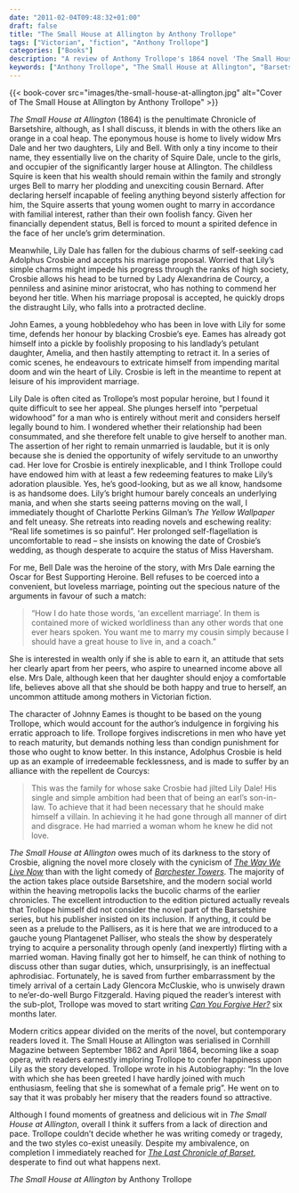 ```yaml
---
date: "2011-02-04T09:48:32+01:00"
draft: false
title: "The Small House at Allington by Anthony Trollope"
tags: ["Victorian", "fiction", "Anthony Trollope"]
categories: ["Books"]
description: "A review of Anthony Trollope's 1864 novel 'The Small House at Allington,' featuring the Dale sisters - spirited Bell who resists marriage pressure and tragic Lily who falls for cad Adolphus Crosbie. Discover why this penultimate Barsetshire Chronicle feels darker than its predecessors."
keywords: ["Anthony Trollope", "The Small House at Allington", "Barsetshire Chronicles", "Lily Dale", "Bell Dale", "Adolphus Crosbie", "Johnny Eames", "Victorian courtship", "jilted heroine"]
---
```


{{< book-cover src="images/the-small-house-at-allington.jpg" alt="Cover of The Small House at Allington by Anthony Trollope" >}}

_The Small House at Allington_ (1864) is the penultimate Chronicle of Barsetshire, although, as I shall discuss, it blends in with the others like an orange in a coal heap. The eponymous house is home to lively widow Mrs Dale and her two daughters, Lily and Bell. With only a tiny income to their name, they essentially live on the charity of Squire Dale, uncle to the girls, and occupier of the significantly larger house at Allington. The childless Squire is keen that his wealth should remain within the family and strongly urges Bell to marry her plodding and unexciting cousin Bernard. After declaring herself incapable of feeling anything beyond sisterly affection for him, the Squire asserts that young women ought to marry in accordance with familial interest, rather than their own foolish fancy. Given her financially dependent status, Bell is forced to mount a spirited defence in the face of her uncle’s grim determination.

Meanwhile, Lily Dale has fallen for the dubious charms of self-seeking cad Adolphus Crosbie and accepts his marriage proposal. Worried that Lily’s simple charms might impede his progress through the ranks of high society, Crosbie allows his head to be turned by Lady Alexandrina de Courcy, a penniless and asinine minor aristocrat, who has nothing to commend her beyond her title. When his marriage proposal is accepted, he quickly drops the distraught Lily, who falls into a protracted decline.

John Eames, a young hobbledehoy who has been in love with Lily for some time, defends her honour by blacking Crosbie’s eye. Eames has already got himself into a pickle by foolishly proposing to his landlady’s petulant daughter, Amelia, and then hastily attempting to retract it. In a series of comic scenes, he endeavours to extricate himself from impending marital doom and win the heart of Lily. Crosbie is left in the meantime  to repent at leisure of his improvident marriage.

Lily Dale is often cited as Trollope’s most popular heroine, but I found it quite difficult to see her appeal. She plunges herself into “perpetual widowhood” for a man who is entirely without merit and considers herself legally bound to him. I wondered whether their relationship had been consummated, and she therefore felt unable to give herself to another man. The assertion of her right to remain unmarried is laudable, but it is only because she is denied the opportunity of wifely servitude to an unworthy cad. Her love for Crosbie is entirely inexplicable, and I think Trollope could have endowed him with at least a few redeeming features to make Lily’s adoration plausible. Yes, he’s good-looking, but as we all know, handsome is as handsome does. Lily’s bright humour barely conceals an underlying mania, and when she starts seeing patterns moving on the wall, I immediately thought of Charlotte Perkins Gilman’s _The Yellow Wallpaper_ and felt uneasy. She retreats into reading novels and eschewing reality: “Real life sometimes is so painful”. Her prolonged self-flagellation is uncomfortable to read – she insists on knowing the date of Crosbie’s wedding, as though desperate to acquire the status of Miss Haversham.

For me, Bell Dale was the heroine of the story, with Mrs Dale earning the Oscar for Best Supporting Heroine. Bell refuses to be coerced into a convenient, but loveless marriage, pointing out the specious nature of the arguments in favour of such a match:

>“How I do hate those words, ‘an excellent marriage’. In them is contained more of wicked worldliness than any other words that one ever hears spoken. You want me to marry my cousin simply because I should have a great house to live in, and a coach.”

She is interested in wealth only if she is able to earn it, an attitude that sets her clearly apart from her peers, who aspire to unearned income above all else. Mrs Dale, although keen that her daughter should enjoy a comfortable life, believes above all that she should be both happy and true to herself, an uncommon attitude among mothers in Victorian fiction.

The character of Johnny Eames is thought to be based on the young Trollope, which would account for the author’s indulgence in forgiving his erratic approach to life. Trollope forgives indiscretions in men who have yet to reach maturity, but demands nothing less than condign punishment for those who ought to know better. In this instance, Adolphus Crosbie is held up as an example of irredeemable fecklessness, and is made to suffer by an alliance with the repellent de Courcys:

>This was the family for whose sake Crosbie had jilted Lily Dale! His single and simple ambition had been that of being an earl’s son-in-law. To achieve that it had been necessary that he should make himself a villain. In achieving it he had gone through all manner of dirt and disgrace. He had married a woman whom he knew he did not love.

_The Small House at Allington_ owes much of its darkness to the story of Crosbie, aligning the novel more closely with the cynicism of [_The Way We Live Now_](/posts/the-way-we-live-now/) than with the light comedy of [_Barchester Towers_](/posts/barchester-towers/). The majority of the action takes place outside Barsetshire, and the modern social world within the heaving metropolis lacks the bucolic charms of the earlier chronicles. The excellent introduction to the edition pictured actually reveals that Trollope himself did not consider the novel part of the Barsetshire series, but his publisher insisted on its inclusion. If anything, it could be seen as a prelude to the Pallisers, as it is here that we are introduced to a gauche young Plantagenet Palliser, who steals the show by desperately trying to acquire a personality through openly (and inexpertly) flirting with a married woman. Having finally got her to himself, he can think of nothing to discuss other than sugar duties, which, unsurprisingly, is an ineffectual aphrodisiac. Fortunately, he is saved from further embarrassment by the timely arrival of a certain Lady Glencora McCluskie, who is unwisely drawn to ne’er-do-well Burgo Fitzgerald. Having piqued the reader’s interest with the sub-plot, Trollope was moved to start writing [_Can You Forgive Her?_](/posts/can-you-forgive-her/) six months later.

Modern critics appear divided on the merits of the novel, but contemporary readers loved it. The Small House at Allington was serialised in Cornhill Magazine between September 1862 and April 1864, becoming like a soap opera, with readers earnestly imploring Trollope to confer happiness upon Lily as the story developed. Trollope wrote in his Autobiography: “In the love with which she has been greeted I have hardly joined with much enthusiasm, feeling that she is somewhat of a female prig”. He went on to say that it was probably her misery that the readers found so attractive.

Although I found moments of greatness and delicious wit in _The Small House at Allington_, overall I think it suffers from a lack of direction and pace. Trollope couldn’t decide whether he was writing comedy or tragedy, and the two styles co-exist uneasily. Despite my ambivalence, on completion I immediately reached for [_The Last Chronicle of Barset_](/posts/the-last-chronicle-of-barset/), desperate to find out what happens next.

_The Small House at Allington_ by Anthony Trollope